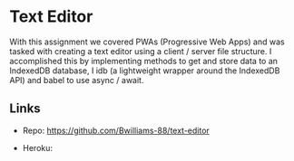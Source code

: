 # Text Editor

With this assignment we covered PWAs (Progressive Web Apps) and was tasked with creating a text editor using a client / server file structure. I accomplished this by implementing methods to get and store data to an IndexedDB database, I idb (a lightweight wrapper around the IndexedDB API) and babel to use async / await.

## Links

- Repo: https://github.com/Bwilliams-88/text-editor

- Heroku:
